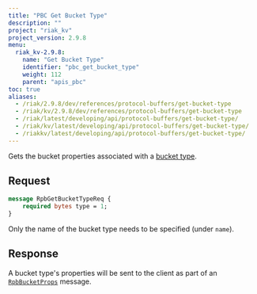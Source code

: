 ```yaml
---
title: "PBC Get Bucket Type"
description: ""
project: "riak_kv"
project_version: 2.9.8
menu:
  riak_kv-2.9.8:
    name: "Get Bucket Type"
    identifier: "pbc_get_bucket_type"
    weight: 112
    parent: "apis_pbc"
toc: true
aliases:
  - /riak/2.9.8/dev/references/protocol-buffers/get-bucket-type
  - /riak/kv/2.9.8/dev/references/protocol-buffers/get-bucket-type
  - /riak/latest/developing/api/protocol-buffers/get-bucket-type/
  - /riak/kv/latest/developing/api/protocol-buffers/get-bucket-type/
  - /riakkv/latest/developing/api/protocol-buffers/get-bucket-type/
---
```


Gets the bucket properties associated with a [bucket type]({{<baseurl>}}riak/kv/2.9.8/using/cluster-operations/bucket-types).

## Request

```protobuf
message RpbGetBucketTypeReq {
    required bytes type = 1;
}
```

Only the name of the bucket type needs to be specified (under `name`).

## Response

A bucket type's properties will be sent to the client as part of an
[`RpbBucketProps`]({{<baseurl>}}riak/kv/2.9.8/developing/api/protocol-buffers/get-bucket-props) message.



